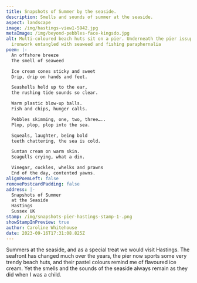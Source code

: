 ```yaml
---
title: Snapshots of Summer by the seaside.
description: Smells and sounds of summer at the seaside.
aspect: landscape
image: /img/hastings-view1-5942.jpg
metaImage: /img/beyond-pebbles-face-kingsdo.jpg
alt: Multi-coloured beach huts sit on a pier. Underneath the pier issupporting
  ironwork entangled with seaweed and fishing paraphernalia
poem: |-
  An offshore breeze
  The smell of seaweed

  Ice cream cones sticky and sweet
  Drip, drip on hands and feet.

  Seashells held up to the ear,
  the rushing tide sounds so clear.

  Warm plastic blow-up balls.
  Fish and chips, hunger calls.

  Pebbles skimming, one, two, three…..
  Plop, plop, plop into the sea.

  Squeals, laughter, being bold
  teeth chattering, the sea is cold.

  Suntan cream on warm skin. 
  Seagulls crying, what a din.

  Vinegar, cockles, whelks and prawns
  End of the day, contented yawns.
alignPoemLeft: false
removePostcardPadding: false
address: |-
  Snapshots of Summer
  at the Seaside
  Hastings
  Sussex UK
stamp: /img/snapshots-pier-hastings-stamp-1-.png
showStampInPreview: true
author: Caroline Whitehouse
date: 2023-09-16T17:31:08.825Z
---
```

Summers at the seaside, and as a special treat we would visit Hastings. The seafront has changed much over the years, the pier now sports some very trendy beach huts, and their pastel colours remind me of flavoured ice cream. Yet the smells and the sounds of the seaside always remain as they did when I was a child.